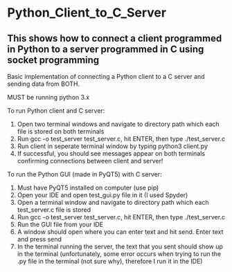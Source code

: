 # Python_Client_to_C_Server
This shows how to connect a client programmed in Python to a server programmed in C
using socket programming
------------------------------------------------------------------------------------
Basic implementation of connecting a Python client to a C server and 
sending data from BOTH. 

MUST be running python 3.x

To run Python client and C server:
  1) Open two terminal windows and navigate to directory path which each file is stored on both terminals
  2) Run gcc -o test_server test_server.c, hit ENTER, then type ./test_server.c
  3) Run client in seperate terminal window by typing python3 client.py
  4) If successful, you should see messages appear on both terminals confirming connections between client and server!
  
To run the Python GUI (made in PyQT5) with C server:
  1) Must have PyQT5 installed on computer (use pip)
  2) Open your IDE and open test_gui.py file in it (I used Spyder)
  3) Open a terminal window and navigate to directory path which each test_server.c file is stored
  4) Run gcc -o test_server test_server.c, hit ENTER, then type ./test_server.c
  5) Run the GUI file from your IDE
  6) A window should open where you can enter text and hit send. Enter text and press send
  7) In the terminal running the server, the text that you sent should show up in the terminal
  (unfortunately, some error occurs when trying to run the .py file in the terminal (not sure why), therefore I run it in the IDE)
